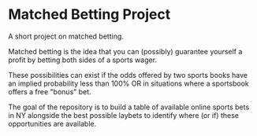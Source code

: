 # Matched Betting Project
A short project on matched betting.

Matched betting is the idea that you can (possibly) guarantee yourself a profit by betting both sides of a sports wager.

These possibilities can exist if the odds offered by two sports books have an implied probability less than 100% OR in situations where a sportsbook offers a free "bonus" bet.

The goal of the repository is to build a table of available online sports bets in NY alongside the best possible laybets to identify where (or if) these opportunities are available.